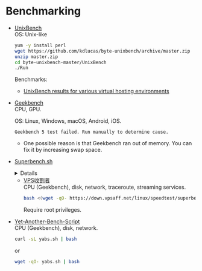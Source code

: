 # Benchmarking
- [UnixBench](https://github.com/kdlucas/byte-unixbench)  
  OS: Unix-like

  ```sh
  yum -y install perl
  wget https://github.com/kdlucas/byte-unixbench/archive/master.zip
  unzip master.zip
  cd byte-unixbench-master/UnixBench
  ./Run
  ```

  Benchmarks:
  - [UnixBench results for various virtual hosting environments](https://gist.github.com/jongwook/8474576)
- [Geekbench](https://www.geekbench.com/)  
  CPU, GPU.

  OS: Linux, Windows, macOS, Android, iOS.

  `Geekbench 5 test failed. Run manually to determine cause.`
  - One possible reason is that Geekbench ran out of memory. You can fix it by increasing swap space.
- [Superbench.sh](https://github.com/oooldking/script)  
  <details>
  Auto test download & I/O speed & network to China script.

  ```sh
  wget -qO- --no-check-certificate https://raw.githubusercontent.com/oooldking/script/master/superbench.sh | bash
  ```
  </details>

  - [VPS收割者](https://www.idcoffer.com/archives/4764)  
    CPU (Geekbench), disk, network, traceroute, streaming services.
    ```sh
    bash <(wget -qO- https://down.vpsaff.net/linux/speedtest/superbench.sh)
    ```
    Require root privileges.
- [Yet-Another-Bench-Script](https://github.com/masonr/yet-another-bench-script)  
  CPU (Geekbench), disk, network.

  ```sh
  curl -sL yabs.sh | bash
  ```
  or
  ```sh
  wget -qO- yabs.sh | bash
  ```